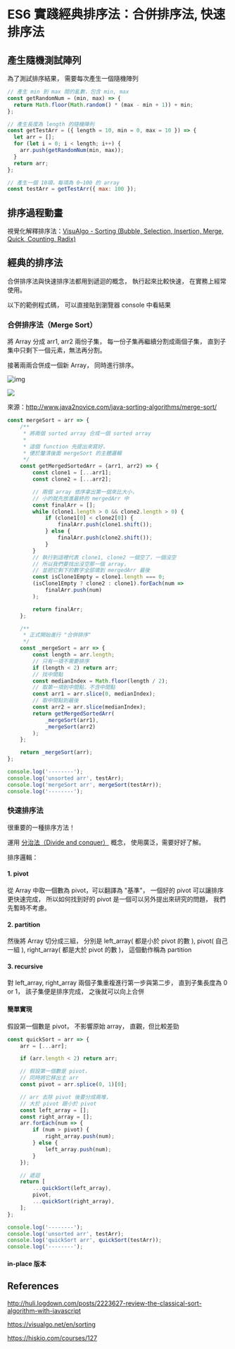 # ES6 實踐經典排序法：合併排序法, 快速排序法

## 產生隨機測試陣列

為了測試排序結果，
需要每次產生一個隨機陣列

```javascript
// 產生 min 到 max 間的亂數，包含 min, max
const getRandomNum = (min, max) => {
  return Math.floor(Math.random() * (max - min + 1)) + min;
};

// 產生長度為 length 的隨機陣列
const getTestArr = ({ length = 10, min = 0, max = 10 }) => {
  let arr = [];
  for (let i = 0; i < length; i++) {
    arr.push(getRandomNum(min, max));
  }
  return arr;
};

// 產生一個 10項，每項為 0~100 的 array
const testArr = getTestArr({ max: 100 });
```

## 排序過程動畫

視覺化解釋排序法：[VisuAlgo - Sorting (Bubble, Selection, Insertion, Merge, Quick, Counting, Radix)](https://visualgo.net/en/sorting)

## 經典的排序法

合併排序法與快速排序法都用到遞迴的概念，
執行起來比較快速，
在實務上經常使用。

以下的範例程式碼，
可以直接貼到瀏覽器 console 中看結果

### 合併排序法（Merge Sort）

將 Array 分成 arr1, arr2 兩份子集，
每一份子集再繼續分割成兩個子集，
直到子集中只剩下一個元素，無法再分割。

接著兩兩合併成一個新 Array，
同時進行排序。

![img](/home/newtchen/Documents/MyProjects/git-notebook/source/img/merge.png)

![](/home/newtchen/Documents/MyWorks/git-notebook/ResourceForArticles/img/merge.png)

來源：http://www.java2novice.com/java-sorting-algorithms/merge-sort/

```javascript
const mergeSort = arr => {
    /**
     * 將兩個 sorted array 合成一個 sorted array
     *
     * 這個 function 先提出來寫好，
     * 便於釐清後面 mergeSort 的主體邏輯
     */
    const getMergedSortedArr = (arr1, arr2) => {
        const clone1 = [...arr1];
        const clone2 = [...arr2];

        // 兩個 array 依序拿出第一個來比大小，
        // 小的就先放進最終的 mergedArr 中
        const finalArr = [];
        while (clone1.length > 0 && clone2.length > 0) {
            if (clone1[0] < clone2[0]) {
                finalArr.push(clone1.shift());
            } else {
                finalArr.push(clone2.shift());
            }
        }
        // 執行到這裡代表 clone1, clone2 一個空了，一個沒空
        // 所以我們要找出沒空那一個 array，
        // 並把它剩下的數字全部填到 mergedArr 最後
        const isClone1Empty = clone1.length === 0;
        (isClone1Empty ? clone2 : clone1).forEach(num =>
            finalArr.push(num)
        );

        return finalArr;
    };

    /**
     * 正式開始進行 "合併排序"
     */
    const _mergeSort = arr => {
        const length = arr.length;
        // 只有一項不需要排序
        if (length < 2) return arr;
        // 找中間點
        const medianIndex = Math.floor(length / 2);
        // 取第一項到中間點，不含中間點
        const arr1 = arr.slice(0, medianIndex);
        // 取中間點到最後
        const arr2 = arr.slice(medianIndex);
        return getMergedSortedArr(
            _mergeSort(arr1),
            _mergeSort(arr2)
        );
    };

    return _mergeSort(arr);
};

console.log('--------');
console.log('unsorted arr', testArr);
console.log('mergeSort arr', mergeSort(testArr));
console.log('--------');
```

### 快速排序法

很重要的一種排序方法！

運用 [分治法（Divide and conquer）](https://godbasin.github.io/2017/07/16/quick-sort/) 概念，
使用廣泛，需要好好了解。

排序邏輯：

#### 1. pivot

從 Array 中取一個數為 pivot，可以翻譯為 "基準"，
一個好的 pivot 可以讓排序更快速完成，
所以如何找到好的 pivot 是一個可以另外提出來研究的問題，
我們先暫時不考慮。

#### 2. partition

然後將 Array 切分成三組，
分別是 
left_array( 都是小於 pivot 的數 ), 
pivot( 自己一組 ), 
right_array( 都是大於 pivot 的數 )，
這個動作稱為 partition

#### 3. recursive

對 left_array, right_array 兩個子集重複進行第一步與第二步，
直到子集長度為 0 or 1，
該子集便是排序完成，
之後就可以向上合併

#### 簡單實現

假設第一個數是 pivot，
不影響原始 array，
直觀，但比較差勁

```javascript
const quickSort = arr => {
    arr = [...arr];

    if (arr.length < 2) return arr;

    // 假設第一個數是 pivot，
    // 同時將它移出主 arr
    const pivot = arr.splice(0, 1)[0];

    // arr 去除 pivot 後要分成兩堆，
    // 大於 pivot 跟小於 pivot
    const left_array = [];
    const right_array = [];
    arr.forEach(num => {
        if (num > pivot) {
            right_array.push(num);
        } else {
            left_array.push(num);
        }
    });

    // 遞迴
    return [
        ...quickSort(left_array),
        pivot,
        ...quickSort(right_array),
    ];
};

console.log('--------');
console.log('unsorted arr', testArr);
console.log('quickSort arr', quickSort(testArr));
console.log('--------');

```

#### in-place 版本



## References

http://huli.logdown.com/posts/2223627-review-the-classical-sort-algorithm-with-javascript

https://visualgo.net/en/sorting

https://hiskio.com/courses/127